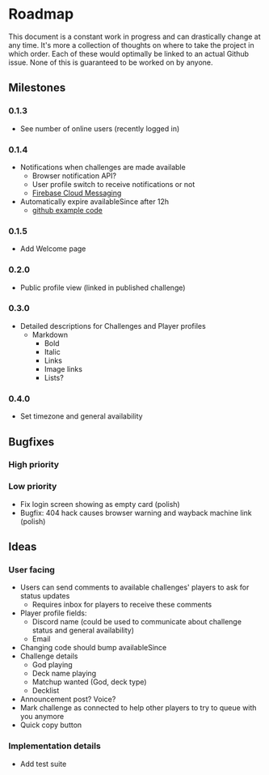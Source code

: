 # Roadmap

This document is a constant work in progress and can drastically change at any time.
It's more a collection of thoughts on where to take the project in which order.
Each of these would optimally be linked to an actual Github issue.
None of this is guaranteed to be worked on by anyone.

## Milestones

### 0.1.3

- See number of online users (recently logged in)

### 0.1.4

- Notifications when challenges are made available
  - Browser notification API?
  - User profile switch to receive notifications or not
  - [Firebase Cloud Messaging](https://firebase.google.com/docs/cloud-messaging)
- Automatically expire availableSince after 12h
  - [github example code](https://github.com/firebase/functions-samples/blob/master/delete-unused-accounts-cron/functions/index.js)

### 0.1.5

- Add Welcome page

### 0.2.0

- Public profile view (linked in published challenge)

### 0.3.0

- Detailed descriptions for Challenges and Player profiles
  - Markdown
    - Bold
    - Italic
    - Links
    - Image links
    - Lists?

### 0.4.0

- Set timezone and general availability

## Bugfixes

### High priority

### Low priority

- Fix login screen showing as empty card (polish)
- Bugfix: 404 hack causes browser warning and wayback machine link (polish)

## Ideas

### User facing

- Users can send comments to available challenges' players to ask for status updates
  - Requires inbox for players to receive these comments
- Player profile fields:
  - Discord name (could be used to communicate about challenge status and general availability)
  - Email
- Changing code should bump availableSince
- Challenge details
  - God playing
  - Deck name playing
  - Matchup wanted (God, deck type)
  - Decklist
- Announcement post? Voice?
- Mark challenge as connected to help other players to try to queue with you anymore
- Quick copy button

### Implementation details

- Add test suite
